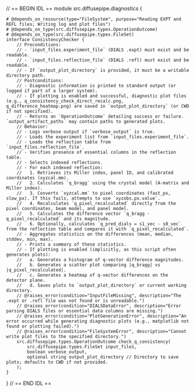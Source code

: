 // == BEGIN IDL ==
module src.diffusepipe.diagnostics {

    # @depends_on_resource(type="FileSystem", purpose="Reading EXPT and REFL files; Writing log and plot files")
    # @depends_on_type(src.diffusepipe.types.OperationOutcome)
    # @depends_on_type(src.diffusepipe.types.FileSet)
    interface ConsistencyChecker {
        // Preconditions:
        // - `input_files.experiment_file` (DIALS .expt) must exist and be readable.
        // - `input_files.reflection_file` (DIALS .refl) must exist and be readable.
        // - If `output_plot_directory` is provided, it must be a writable directory path.
        // Postconditions:
        // - Diagnostic information is printed to standard output (or logged if part of a larger system).
        // - If plotting is enabled and successful, diagnostic plot files (e.g., q_consistency_check_direct_recalc.png, q_difference_heatmap.png) are saved in `output_plot_directory` (or CWD if not specified).
        // - Returns an `OperationOutcome` detailing success or failure. `output_artifact_paths` may contain paths to generated plots.
        // Behavior:
        // - Logs verbose output if `verbose_output` is true.
        // - Loads the experiment list from `input_files.experiment_file`.
        // - Loads the reflection table from `input_files.reflection_file`.
        // - Verifies presence of essential columns in the reflection table.
        // - Selects indexed reflections.
        // - For each indexed reflection:
        //   1. Retrieves its Miller index, panel ID, and calibrated coordinates (xyzcal.mm).
        //   2. Calculates `q_bragg` using the crystal model (A-matrix and Miller index).
        //   3. Converts `xyzcal.mm` to pixel coordinates (fast_px, slow_px). If this fails, attempts to use `xyzobs.px.value`.
        //   4. Recalculates `q_pixel_recalculated` directly from the pixel coordinates, beam model, and panel model.
        //   5. Calculates the difference vector `q_bragg - q_pixel_recalculated` and its magnitude.
        //   6. Optionally, calculates `q_pred_dials = s1_vec - s0_vec` from the reflection table and compares it with `q_pixel_recalculated`.
        // - Aggregates statistics on the differences (mean, median, stddev, min, max).
        // - Prints a summary of these statistics.
        // - If plotting is enabled (implicitly, as this script often generates plots):
        //   a. Generates a histogram of q-vector difference magnitudes.
        //   b. Generates a scatter plot comparing |q_bragg| vs |q_pixel_recalculated|.
        //   c. Generates a heatmap of q-vector differences on the detector plane.
        //   d. Saves plots to `output_plot_directory` or current working directory.
        // @raises_error(condition="InputFileMissing", description="The .expt or .refl file was not found or is unreadable.")
        // @raises_error(condition="DIALSDataError", description="Error parsing DIALS files or essential data columns are missing.")
        // @raises_error(condition="PlotGenerationError", description="An error occurred while generating diagnostic plots (e.g., matplotlib not found or plotting failed).")
        // @raises_error(condition="FileSystemError", description="Cannot write plot files to the specified directory.")
        src.diffusepipe.types.OperationOutcome check_q_consistency(
            src.diffusepipe.types.FileSet input_files,
            boolean verbose_output,
            optional string output_plot_directory // Directory to save plots; defaults to CWD if not provided.
        );
    }
}
// == END IDL ==
